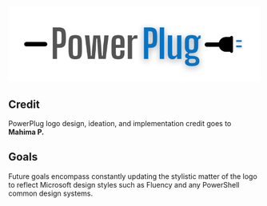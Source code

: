 <p align="center">
  <img src="PowerPlugLogo.png">
  <br>
</p>

## Credit
PowerPlug logo design, ideation, and implementation credit goes to **Mahima P.**

## Goals
Future goals encompass constantly updating the stylistic matter of the logo to reflect Microsoft design styles such as Fluency and any PowerShell common design systems. 
